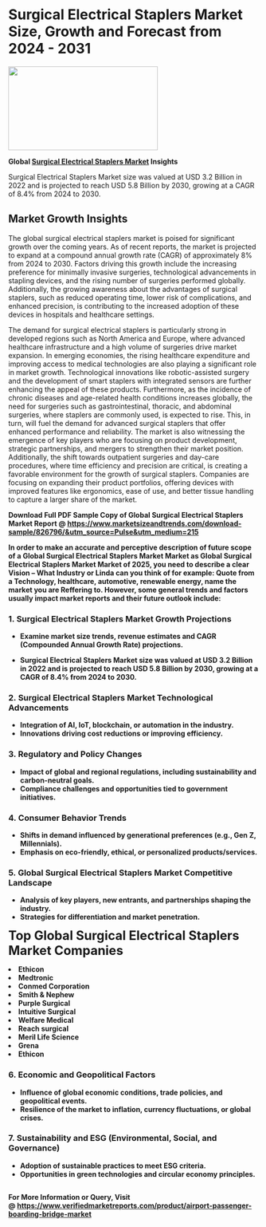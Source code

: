 <H1>Surgical Electrical Staplers Market Size, Growth and Forecast from 2024 - 2031</H1><img class="aligncenter size-medium wp-image-584254" src="https://thirdeyenews.in/wp-content/uploads/2024/09/Global-Market-Research-300x168.jpeg" alt="" width="300" height="168" /><p><strong>Global&nbsp;<a href="https://www.marketsizeandtrends.com/download-sample/826796/&amp;utm_source=Pulse&amp;utm_medium=215">Surgical Electrical Staplers Market</a> Insights</strong></p><p>Surgical Electrical Staplers Market size was valued at USD 3.2 Billion in 2022 and is projected to reach USD 5.8 Billion by 2030, growing at a CAGR of 8.4% from 2024 to 2030.</p><p><h2>Market Growth Insights</h2> <p>The global surgical electrical staplers market is poised for significant growth over the coming years. As of recent reports, the market is projected to expand at a compound annual growth rate (CAGR) of approximately 8% from 2024 to 2030. Factors driving this growth include the increasing preference for minimally invasive surgeries, technological advancements in stapling devices, and the rising number of surgeries performed globally. Additionally, the growing awareness about the advantages of surgical staplers, such as reduced operating time, lower risk of complications, and enhanced precision, is contributing to the increased adoption of these devices in hospitals and healthcare settings.</p> <p><strong></strong></p> <p>The demand for surgical electrical staplers is particularly strong in developed regions such as North America and Europe, where advanced healthcare infrastructure and a high volume of surgeries drive market expansion. In emerging economies, the rising healthcare expenditure and improving access to medical technologies are also playing a significant role in market growth. Technological innovations like robotic-assisted surgery and the development of smart staplers with integrated sensors are further enhancing the appeal of these products. Furthermore, as the incidence of chronic diseases and age-related health conditions increases globally, the need for surgeries such as gastrointestinal, thoracic, and abdominal surgeries, where staplers are commonly used, is expected to rise. This, in turn, will fuel the demand for advanced surgical staplers that offer enhanced performance and reliability. The market is also witnessing the emergence of key players who are focusing on product development, strategic partnerships, and mergers to strengthen their market position. Additionally, the shift towards outpatient surgeries and day-care procedures, where time efficiency and precision are critical, is creating a favorable environment for the growth of surgical staplers. Companies are focusing on expanding their product portfolios, offering devices with improved features like ergonomics, ease of use, and better tissue handling to capture a larger share of the market.</p> <p><strong></p><p><span class=""><strong>Download Full PDF Sample Copy of Global Surgical Electrical Staplers Market Report</strong> @ <a href="https://www.marketsizeandtrends.com/download-sample/826796/&amp;utm_source=Pulse&amp;utm_medium=215" target="_blank">https://www.marketsizeandtrends.com/download-sample/826796/&amp;utm_source=Pulse&amp;utm_medium=215</a></span></p><p>In order to make an accurate and perceptive description of future scope of a Global&nbsp;Surgical Electrical Staplers Market Market as Global&nbsp;Surgical Electrical Staplers Market Market of 2025, you need to describe a clear Vision &ndash; What Industry or Linda can you think of for example: Quote from a Technology, healthcare, automotive, renewable energy, name the market you are Reffering to. However, some general trends and factors usually impact market reports and their future outlook include:</p><h3>1.&nbsp;<strong>Surgical Electrical Staplers Market Growth Projections</strong></h3><ul><li>Examine market size trends, revenue estimates and CAGR (Compounded Annual Growth Rate) projections.</li><li><p>Surgical Electrical Staplers Market size was valued at USD 3.2 Billion in 2022 and is projected to reach USD 5.8 Billion by 2030, growing at a CAGR of 8.4% from 2024 to 2030.</p></li></ul><h3>2.&nbsp;<strong>Surgical Electrical Staplers Market Technological Advancements</strong></h3><ul><li>Integration of AI, IoT, blockchain, or automation in the industry.</li><li>Innovations driving cost reductions or improving efficiency.</li></ul><h3>3.&nbsp;<strong>Regulatory and Policy Changes</strong></h3><ul><li>Impact of global and regional regulations, including sustainability and carbon-neutral goals.</li><li>Compliance challenges and opportunities tied to government initiatives.</li></ul><h3>4.&nbsp;<strong>Consumer Behavior Trends</strong></h3><ul><li>Shifts in demand influenced by generational preferences (e.g., Gen Z, Millennials).</li><li>Emphasis on eco-friendly, ethical, or personalized products/services.</li></ul><h3>5.&nbsp;<strong>Global Surgical Electrical Staplers Market Competitive Landscape</strong></h3><ul><li>Analysis of key players, new entrants, and partnerships shaping the industry.</li><li>Strategies for differentiation and market penetration.</li></ul><p data-pm-slice="1 1 []"><span style="color: inherit; font-family: inherit; font-size: 25px;">Top Global Surgical Electrical Staplers Market Companies</span></p><div class="" data-test-id=""><p><li>Ethicon</li><li> Medtronic</li><li> Conmed Corporation</li><li> Smith & Nephew</li><li> Purple Surgical</li><li> Intuitive Surgical</li><li> Welfare Medical</li><li> Reach surgical</li><li> Meril Life Science</li><li> Grena</li><li> Ethicon</li></p></div><h3>6.&nbsp;<strong>Economic and Geopolitical Factors</strong></h3><ul><li>Influence of global economic conditions, trade policies, and geopolitical events.</li><li>Resilience of the market to inflation, currency fluctuations, or global crises.</li></ul><h3>7.&nbsp;<strong>Sustainability and ESG (Environmental, Social, and Governance)</strong></h3><ul><li>Adoption of sustainable practices to meet ESG criteria.</li><li>Opportunities in green technologies and circular economy principles.</li></ul><h2><strong style="font-size: 14px;">For More Information or Query, Visit @&nbsp;</strong><a style="background-color: #ffffff; font-size: 14px;" href="https://www.marketsizeandtrends.com/report/surgical-electrical-staplers-market/" target="_blank">https://www.verifiedmarketreports.com/product/airport-passenger-boarding-bridge-market</a></h2>
